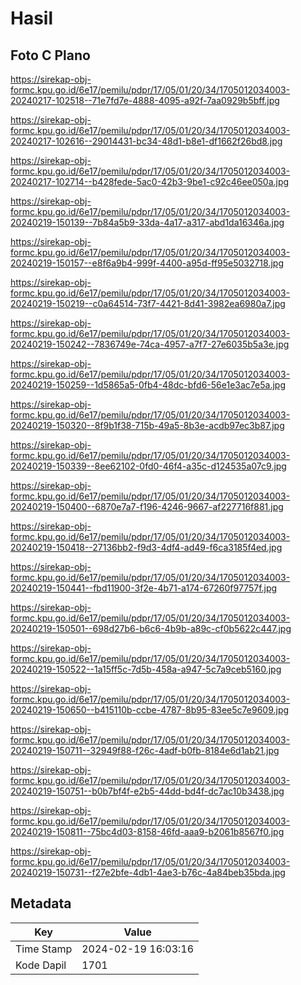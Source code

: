 # Hasil

## Foto C Plano

https://sirekap-obj-formc.kpu.go.id/6e17/pemilu/pdpr/17/05/01/20/34/1705012034003-20240217-102518--71e7fd7e-4888-4095-a92f-7aa0929b5bff.jpg

https://sirekap-obj-formc.kpu.go.id/6e17/pemilu/pdpr/17/05/01/20/34/1705012034003-20240217-102616--29014431-bc34-48d1-b8e1-df1662f26bd8.jpg

https://sirekap-obj-formc.kpu.go.id/6e17/pemilu/pdpr/17/05/01/20/34/1705012034003-20240217-102714--b428fede-5ac0-42b3-9be1-c92c46ee050a.jpg

https://sirekap-obj-formc.kpu.go.id/6e17/pemilu/pdpr/17/05/01/20/34/1705012034003-20240219-150139--7b84a5b9-33da-4a17-a317-abd1da16346a.jpg

https://sirekap-obj-formc.kpu.go.id/6e17/pemilu/pdpr/17/05/01/20/34/1705012034003-20240219-150157--e8f6a9b4-999f-4400-a95d-ff95e5032718.jpg

https://sirekap-obj-formc.kpu.go.id/6e17/pemilu/pdpr/17/05/01/20/34/1705012034003-20240219-150219--c0a64514-73f7-4421-8d41-3982ea6980a7.jpg

https://sirekap-obj-formc.kpu.go.id/6e17/pemilu/pdpr/17/05/01/20/34/1705012034003-20240219-150242--7836749e-74ca-4957-a7f7-27e6035b5a3e.jpg

https://sirekap-obj-formc.kpu.go.id/6e17/pemilu/pdpr/17/05/01/20/34/1705012034003-20240219-150259--1d5865a5-0fb4-48dc-bfd6-56e1e3ac7e5a.jpg

https://sirekap-obj-formc.kpu.go.id/6e17/pemilu/pdpr/17/05/01/20/34/1705012034003-20240219-150320--8f9b1f38-715b-49a5-8b3e-acdb97ec3b87.jpg

https://sirekap-obj-formc.kpu.go.id/6e17/pemilu/pdpr/17/05/01/20/34/1705012034003-20240219-150339--8ee62102-0fd0-46f4-a35c-d124535a07c9.jpg

https://sirekap-obj-formc.kpu.go.id/6e17/pemilu/pdpr/17/05/01/20/34/1705012034003-20240219-150400--6870e7a7-f196-4246-9667-af227716f881.jpg

https://sirekap-obj-formc.kpu.go.id/6e17/pemilu/pdpr/17/05/01/20/34/1705012034003-20240219-150418--27136bb2-f9d3-4df4-ad49-f6ca3185f4ed.jpg

https://sirekap-obj-formc.kpu.go.id/6e17/pemilu/pdpr/17/05/01/20/34/1705012034003-20240219-150441--fbd11900-3f2e-4b71-a174-67260f97757f.jpg

https://sirekap-obj-formc.kpu.go.id/6e17/pemilu/pdpr/17/05/01/20/34/1705012034003-20240219-150501--698d27b6-b6c6-4b9b-a89c-cf0b5622c447.jpg

https://sirekap-obj-formc.kpu.go.id/6e17/pemilu/pdpr/17/05/01/20/34/1705012034003-20240219-150522--1a15ff5c-7d5b-458a-a947-5c7a9ceb5160.jpg

https://sirekap-obj-formc.kpu.go.id/6e17/pemilu/pdpr/17/05/01/20/34/1705012034003-20240219-150650--b415110b-ccbe-4787-8b95-83ee5c7e9609.jpg

https://sirekap-obj-formc.kpu.go.id/6e17/pemilu/pdpr/17/05/01/20/34/1705012034003-20240219-150711--32949f88-f26c-4adf-b0fb-8184e6d1ab21.jpg

https://sirekap-obj-formc.kpu.go.id/6e17/pemilu/pdpr/17/05/01/20/34/1705012034003-20240219-150751--b0b7bf4f-e2b5-44dd-bd4f-dc7ac10b3438.jpg

https://sirekap-obj-formc.kpu.go.id/6e17/pemilu/pdpr/17/05/01/20/34/1705012034003-20240219-150811--75bc4d03-8158-46fd-aaa9-b2061b8567f0.jpg

https://sirekap-obj-formc.kpu.go.id/6e17/pemilu/pdpr/17/05/01/20/34/1705012034003-20240219-150731--f27e2bfe-4db1-4ae3-b76c-4a84beb35bda.jpg


## Metadata

| Key        | Value               |
| ---------- | ------------------- |
| Time Stamp | 2024-02-19 16:03:16 |
| Kode Dapil | 1701                |



